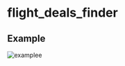# flight_deals_finder
## Example
![examplee](https://github.com/user-attachments/assets/dff47f85-53a9-4120-8852-92f272f4446d)
